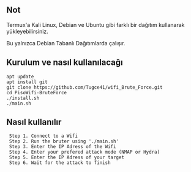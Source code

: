 <h2>Not</h2>

Termux'a Kali Linux, Debian ve Ubuntu gibi farklı bir dağıtım kullanarak yükleyebilirsiniz.

Bu yalnızca Debian Tabanlı Dağıtımlarda çalışır.


<h2>Kurulum ve nasıl kullanılacağı</h2>

```
apt update
apt install git
git clone https://github.com/Tugce41/wifi_Brute_Force.git
cd PisoWifi-BruteForce
./install.sh
./main.sh
```

<h2>Nasıl kullanılır</h2>

```
 Step 1. Connect to a Wifi
 Step 2. Run the bruter using './main.sh'
 Step 3. Enter the IP Adress of the Wifi
 Step 4. Enter your prefered attack mode (NMAP or Hydra)
 Step 5. Enter the IP Adress of your target
 Step 6. Wait for the attack to finish
```
